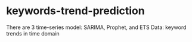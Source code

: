 # keywords-trend-prediction

There are 3 time-series model: SARIMA, Prophet, and ETS
Data: keyword trends in time domain

